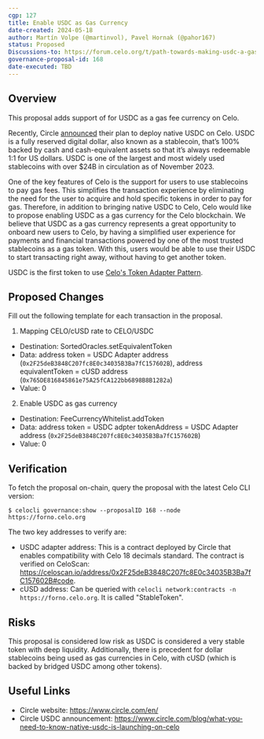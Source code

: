 ```yaml
---
cgp: 127
title: Enable USDC as Gas Currency
date-created: 2024-05-18
author: Martín Volpe (@martinvol), Pavel Hornak (@pahor167)
status: Proposed
Discussions-to: https://forum.celo.org/t/path-towards-making-usdc-a-gas-currency/7385/2
governance-proposal-id: 168
date-executed: TBD
---
```

 
## Overview
 
This proposal adds support of for USDC as a gas fee currency on Celo.

Recently, Circle [announced](https://www.circle.com/blog/what-you-need-to-know-native-usdc-is-launching-on-celo) their plan to deploy native USDC on Celo. USDC is a fully reserved digital dollar, also known as a stablecoin, that’s 100% backed by cash and cash-equivalent assets so that it’s always redeemable 1:1 for US dollars. USDC is one of the largest and most widely used stablecoins with over $24B in circulation as of November 2023.

One of the key features of Celo is the support for users to use stablecoins to pay gas fees. This simplifies the transaction experience by eliminating the need for the user to acquire and hold specific tokens in order to pay for gas. Therefore, in addition to bringing native USDC to Celo, Celo would like to propose enabling USDC as a gas currency for the Celo blockchain. We believe that USDC as a gas currency represents a great opportunity to onboard new users to Celo, by having a simplified user experience for payments and financial transactions powered by one of the most trusted stablecoins as a gas token. With this, users would be able to use their USDC to start transacting right away, without having to get another token.

USDC is the first token to use [Celo's Token Adapter Pattern](https://docs.celo.org/protocol/transaction/erc20-transaction-fees#tokens-with-adapters).

## Proposed Changes
 
Fill out the following template for each transaction in the proposal.
 
1. Mapping CELO/cUSD rate to CELO/USDC
  - Destination: SortedOracles.setEquivalentToken
  - Data: address token = USDC Adapter address (`0x2F25deB3848C207fc8E0c34035B3Ba7fC157602B`), address equivalentToken = cUSD address (`0x765DE816845861e75A25fCA122bb6898B8B1282a`)
  - Value: 0
2. Enable USDC as gas currency
  - Destination: FeeCurrencyWhitelist.addToken
  - Data: address token = USDC adpter tokenAddress = USDC Adapter address (`0x2F25deB3848C207fc8E0c34035B3Ba7fC157602B`)
  - Value: 0
 
## Verification

To fetch the proposal on-chain, query the proposal with the latest Celo CLI version:
 
`$ celocli governance:show --proposalID 168 --node https://forno.celo.org`

The two key addresses to verify are:
* USDC adapter address: This is a contract deployed by Circle that enables compatibility with Celo 18 decimals standard. The contract is verified on CeloScan: https://celoscan.io/address/0x2F25deB3848C207fc8E0c34035B3Ba7fC157602B#code.
* cUSD address: Can be queried with `celocli network:contracts -n https://forno.celo.org`. It is called "StableToken".
 
## Risks
 
This proposal is considered low risk as USDC is considered a very stable token with deep liquidity. Additionally, there is precedent for dollar stablecoins being used as gas currencies in Celo, with cUSD (which is backed by bridged USDC among other tokens). 
 
## Useful Links
 
* Circle website: https://www.circle.com/en/
* Circle USDC announcement: https://www.circle.com/blog/what-you-need-to-know-native-usdc-is-launching-on-celo